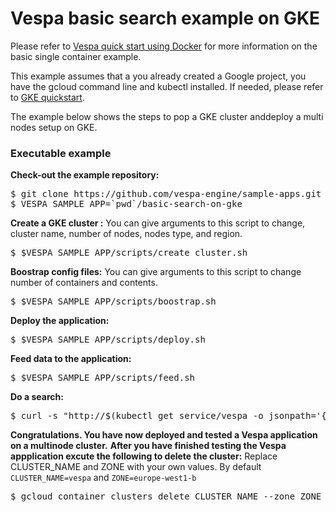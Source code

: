 <!-- Copyright 2018 Yahoo Holdings. Licensed under the terms of the Apache 2.0 license. See LICENSE in the project root. -->
# Vespa basic search example on GKE

Please refer to
[Vespa quick start using Docker](http://docs.vespa.ai/documentation/vespa-quick-start.html)
for more information on the basic single container example.

This example assumes that a you already created a Google project, you have the gcloud command line and kubectl installed. If needed, please refer to [GKE quickstart](https://cloud.google.com/kubernetes-engine/docs/quickstart).


The example below shows the steps to pop a GKE cluster anddeploy a multi nodes setup on GKE.

### Executable example
**Check-out the example repository:**
<pre data-test="exec">
$ git clone https://github.com/vespa-engine/sample-apps.git
$ VESPA_SAMPLE_APP=`pwd`/basic-search-on-gke
</pre>

**Create a GKE cluster :**
You can give arguments to this script to change, cluster name, number of nodes, nodes type, and region.

<pre data-test="exec">
$ $VESPA_SAMPLE_APP/scripts/create_cluster.sh
</pre>

**Boostrap config files:**
You can give arguments to this script to change number of containers and contents.
<pre data-test="exec">
$ $VESPA_SAMPLE_APP/scripts/boostrap.sh
</pre>


**Deploy the application:**
<pre data-test="exec">
$ $VESPA_SAMPLE_APP/scripts/deploy.sh
</pre>


**Feed data to the application:**
<pre data-test="exec">
$ $VESPA_SAMPLE_APP/scripts/feed.sh
</pre>
**Do a search:**
<pre data-test="exec">
$ curl -s "http://$(kubectl get service/vespa -o jsonpath='{.status.loadBalancer.ingress[*].ip}'):$(kubectl get service/vespa -o jsonpath='{.spec.ports[?(@.name=="container")].port}')/search/?query=michael" | python -m json.tool
</pre>

**Congratulations. You have now deployed and tested a Vespa application on a multinode cluster.**
**After you have finished testing the Vespa appplication excute the following to delete the cluster:** Replace CLUSTER_NAME and ZONE with your own values. By default `CLUSTER_NAME=vespa` and `ZONE=europe-west1-b`
<pre data-test="after">
$ gcloud container clusters delete CLUSTER_NAME --zone ZONE
</pre>
